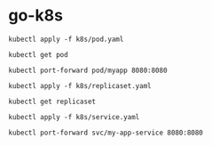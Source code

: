 # go-k8s

```
kubectl apply -f k8s/pod.yaml 
```

```
kubectl get pod
```

```
kubectl port-forward pod/myapp 8080:8080
```

```
kubectl apply -f k8s/replicaset.yaml
```

```
kubectl get replicaset
```

```
kubectl apply -f k8s/service.yaml 
```

```
kubectl port-forward svc/my-app-service 8080:8080
```
